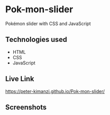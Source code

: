# Pok-mon-slider

Pokémon slider with CSS and JavaScript

## Technologies used

* HTML
* CSS
* JavaScript

## Live Link

https://peter-kimanzi.github.io/Pok-mon-slider/

## Screenshots
